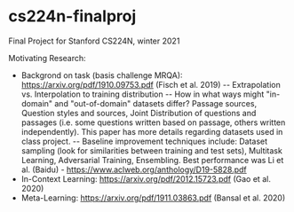 # cs224n-finalproj
Final Project for Stanford CS224N, winter 2021

Motivating Research:
* Backgrond on task (basis challenge MRQA): https://arxiv.org/pdf/1910.09753.pdf (Fisch et al. 2019)
-- Extrapolation vs. Interpolation to training distribution
-- How in what ways might "in-domain" and "out-of-domain" datasets differ? Passage sources, Question styles and sources, Joint Distribution of questions and passages (i.e. some questions written based on passage, others written independently). This paper has more details regarding datasets used in class project.
-- Baseline improvement techniques include: Dataset sampling (look for similarities between training and test sets), Multitask Learning, Adversarial Training, Ensembling. Best performance was Li et al. (Baidu) - https://www.aclweb.org/anthology/D19-5828.pdf
* In-Context Learning: https://arxiv.org/pdf/2012.15723.pdf (Gao et al. 2020)
* Meta-Learning: https://arxiv.org/pdf/1911.03863.pdf (Bansal et al. 2020)
